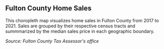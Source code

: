 ## Fulton County Home Sales

This choropleth map visualizes home sales in Fulton County from 2017 to 2021. Sales are grouped by their respective census tracts and summmarized by the median sales price in each geographic boundary.

<i>Source: Fulton County Tax Assessor's office</i>
